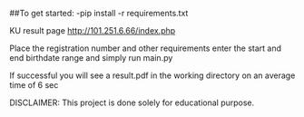 ##To get started:
-pip install -r requirements.txt


KU result page http://101.251.6.66/index.php

Place the registration number and other requirements
enter the start and end birthdate range and simply run main.py

If successful you will see a result.pdf in the working directory on an average time of 6 sec

DISCLAIMER: This project is done solely for educational purpose.

